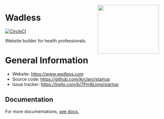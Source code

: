 <a href='https://github.com/jkrclaro/wadless'><img src='https://github.com/jkrclaro/wadless/blob/master/src/wadless/static/img/logo.png' align='right' width='200' height='160' /></a>

# Wadless
[![CircleCI](https://circleci.com/gh/jkrclaro/wadless/tree/master.svg?style=svg&circle-token=6e39dbce5406cefdb75a5cd1e6eec03c225c055d)](https://circleci.com/gh/jkrclaro/wadless/tree/master)

Website builder for health professionals.

# General Information
- Website: https://www.wadless.com
- Source code: https://github.com/jkrclaro/startup
- Issue tracker: https://trello.com/b/7Pm8Ltmg/startup

## Documentation

For more documentations, [see docs.](https://github.com/jkrclaro/wadless/tree/master/docs)
